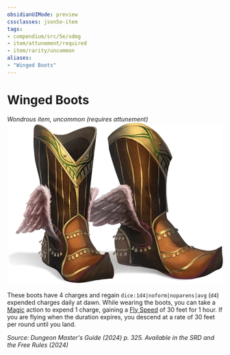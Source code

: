 ```yaml
---
obsidianUIMode: preview
cssclasses: json5e-item
tags:
- compendium/src/5e/xdmg
- item/attunement/required
- item/rarity/uncommon
aliases: 
- "Winged Boots"
---
```

# Winged Boots
*Wondrous item, uncommon (requires attunement)*  
![](/3-Mechanics/CLI/items/img/winged-boots.webp#right)


These boots have 4 charges and regain `dice:1d4|noform|noparens|avg` (`d4`) expended charges daily at dawn. While wearing the boots, you can take a [Magic](actions.md#Magic) action to expend 1 charge, gaining a [Fly Speed](/3-Mechanics/CLI/variant-rules/fly-speed-xphb.md) of 30 feet for 1 hour. If you are flying when the duration expires, you descend at a rate of 30 feet per round until you land.

*Source: Dungeon Master's Guide (2024) p. 325. Available in the <span title='Systems Reference Document (5.2)'>SRD</span> and the Free Rules (2024)*